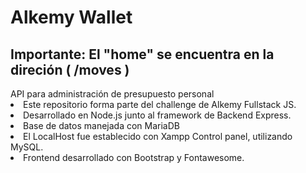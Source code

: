 # Alkemy Wallet
<h2> Importante: El "home" se encuentra en la direción ( /moves ) </h2>
<div> API para administración de presupuesto personal
  <li> Este repositorio forma parte del challenge de Alkemy Fullstack JS. </li>
  <li> Desarrollado en Node.js junto al framework de Backend Express. </li>
  <li> Base de datos manejada con MariaDB </li>
  <li> El LocalHost fue establecido con Xampp Control panel, utilizando MySQL. </li>
  <li> Frontend desarrollado con Bootstrap y Fontawesome. </li>
 </div>
 
